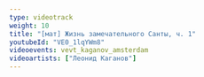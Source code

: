 ```yaml
---
type: videotrack
weight: 10
title: "[мат] Жизнь замечательного Санты, ч. 1"
youtubeId: "VE0_1lqYWm8"
videoevents: vevt_kaganov_amsterdam
videoartists: ["Леонид Каганов"]
---
```

